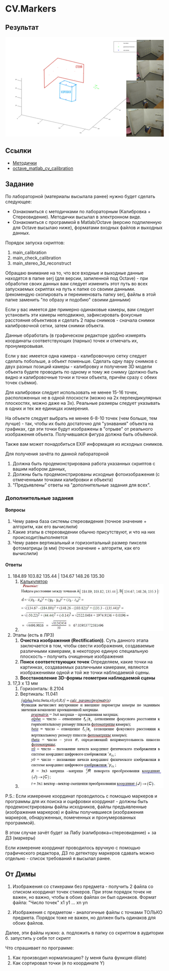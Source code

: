 # CV.Markers

## Результат

![Результат](screenshots/result.jpg)

## Ссылки

- [Методички](https://docviewer.yandex.ru/view/324514416/?*=Yn1G4DZyxof1qA7D0j88YtJtlQp7InVybCI6InlhLWRpc2stcHVibGljOi8vajB4czlnR1dBb0lDRXpUeUJBZ2JpelFzR2F5NDlFR2FrVHNHMUxrcWozTEl6U0d4TExFNjlpQk9rU1prWG04WnEvSjZicG1SeU9Kb25UM1ZvWG5EYWc9PSIsInRpdGxlIjoiMjAxOC0xMC0xOV8yNl%2FQm9C10LrRhtC40LguN3oiLCJ1aWQiOiIzMjQ1MTQ0MTYiLCJ5dSI6IjQ2MjIzNjQ5MDE1MjcwOTc4NTYiLCJub2lmcmFtZSI6ZmFsc2UsInRzIjoxNTQyNTQxNjkxNjEzfQ%3D%3D)
- [octave_matlab_cv_calibration](https://docviewer.yandex.ru/view/324514416/?*=1pvYKz1Ct0kr7zntklzN%2BzavhSF7InVybCI6InlhLWRpc2stcHVibGljOi8vcU41Q2hHT1BlS2xTMG84clFuRzY4T290YStFK044b0lDSGFtY2Vvek1LK1I0d01XMTY0cG5uTDJDODAwc2hqOXEvSjZicG1SeU9Kb25UM1ZvWG5EYWc9PSIsInRpdGxlIjoib2N0YXZlX21hdGxhYl9jdl9jYWxpYnJhdGlvbi56aXAiLCJ1aWQiOiIzMjQ1MTQ0MTYiLCJ5dSI6IjQ2MjIzNjQ5MDE1MjcwOTc4NTYiLCJub2lmcmFtZSI6ZmFsc2UsInRzIjoxNTQyNTQxMzk5NjQwfQ%3D%3D)

## Задание

По лабораторной (материалы высылала ранее) нужно будет сделать следующее:

- Ознакомиться с методичками по лабораторным (Калибровка + Стереовидение). Методички высылал в электронном виде.
- Ознакомиться с программой в Matlab/Octave (версию подпиленную для Octave высылаю ниже),
  форматами входных файлов и выходных данных.

Порядок запуска скриптов:

1. main_calibration
2. main_check_calibration
3. main_stereo_3d_reconstruct

Обращаю внимание на то, что все входные и выходные
данные находятся в папке serj (для версии, запиленной под Octave) -
при обработке своих данных вам следует изменить этот путь
во всех запускаемых скриптах на путь к папке со своими данными.
(рекомендую скопировать и переименовать папку serj, файлы в этой
папке заменить "по образу и подобию" своими данными)

Если у вас имеется две примерно одинаковые камеры, вам следует
установить эти камеры неподвижно, зафиксировать фокусные расстояния
объективов и сделать 2 пары снимков -
сначала снимки калибровочной сетки, затем снимки объекта.

Данные обработать (в графическом редакторе удобно измерять координаты
соответствующих (парных) точек и отмечать их, пронумеровывая.

Если у вас имеется одна камера - калибровочную сетку следует сделать
побольше, а объект поменьше. Сделать одну пару снимков с двух разных позиций камеры -
калибровку и получение 3D модели объекта будете проводить по одному и
тому же снимку (должно быть видно и калибровочные точки и точки объекта,
причём сразу с обеих точек съёмки).

Для калибровки следует использовать не менее 15-16 точек, расположенных
не в одной плоскости (можно на 2х перпендикулярных плоскостях, можно даже на 3х).
Реальные размеры следует указывать в одних и тех же единицах измерения.

На объекте следует выбрать не менее 6-8-10 точек (чем больше, тем лучше) - так,
чтобы их было достаточно для "узнавания" объекта на графиках, где эти точки будут
изображены в "отрыве" от реального изображения объекта. Получившаяся фигура
должна быть объёмной.

Также вам может понадобиться EXIF информация из исходных снимков.

Для получения зачёта по данной лабораторной

1. Должна быть продемонстрирована работа указанных скриптов с вашим набором данных,
2. Должны быть продемонстрированы исходные фотоизображения (с отмеченными точками калибровки и объекта)
3. "Предъявлены" ответы на "дополнительные задания для всех".

### Дополнительные задания

#### Вопросы

1. Чему равна база системы стереовидения (точное значение + алгоритм, как его вычислили)
1. Какие этапы в стереовидении обычно присутствуют, и что на них происходит/выполняется
1. Чему равен вертикальный и горизонтальный размер пикселя фотоматрицы (в мм) (точное значение + алгоритм, как его вычислили)

#### Ответы

1. 184.89
   103.82
   135.44
   | 134.67
   148.26
   135.30
   1. [Калькулятор](https://ru.onlinemschool.com/math/assistance/cartesian_coordinate/p_length/)
   2. ![Ответ на 1 вопрос](screenshots/answer1.jpg)
2. Этапы (есть в ЛР3)
   1. **Очистка изображения (Rectification))**.
      Суть данного этапа заключается в том, чтобы свести изображения,
      создаваемые различными камерами, в некоторую единую специальную
      плоскость – получить очищенные изображения
   2. **Поиск соответствующих точек**
      Определяем, какие точки на картинках, создаваемых различными камерами, являются
      изображениями одной и той же точки наблюдаемой сцены.
   3. **Восстановление 3D-формы геометрии наблюдаемой сцены**
3. 17,3 х 13 мм
   1. Горизонталь: 8.2104
   2. Вертикаль: 11.041
   3. ![Ответ на 3 вопрос](screenshots/answer3.jpg)

P.S.: Если измерение координат проводилось с помощью маркеров и программы
для их поиска и оцифровки координат - должны быть продемонстрированы
файлы исходников, файлы предъявленные (изображения маркеров) и файлы получившиеся
(изображения маркеров, обнаруженных, помеченных и пронумерованных программой).

В этом случае зачёт будет за Лабу (калибровка+стереовидение) + за ДЗ (маркеры)

Если измерение координат проводилось вручную с помощью графического редактора,
ДЗ по детектору маркеров сдавать можно отдельно - список требований я высылал ранее.

## От Димы

1. Изображения со стикерами без предмета - получить 2 файла со списком координат точек стикеров. При этом порядок точек не важен, но важно, чтобы в обоих файлах он был одинаков. Формат файла:
   "Число точек"
   x1 y1
   ...
   xn yn

2. Изображения с предметом - аналогичные файлы с точками ТОЛЬКО предмета. Порядок тоже не важен, но должен быть одинаков для обоих файлов.

Далее, эти файлы нужно:
а. подложить в папку со скриптом в аудитории
б. запустить у себя тот скрипт

Что спрашивает по программе:

1. Как производил нормализацию? (у меня была функция dilate)
2. Как сортировал точки (я по координате Y)
